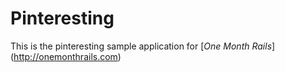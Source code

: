 # Pinteresting

This is the pinteresting sample application for [*One Month Rails*] (http://onemonthrails.com)
